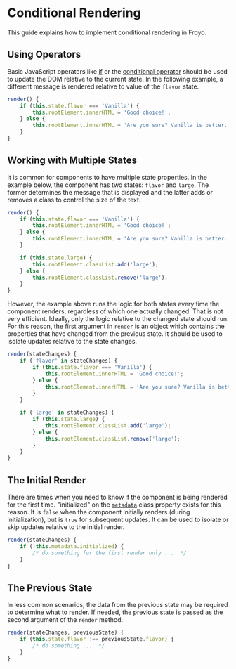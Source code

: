 # Conditional Rendering

This guide explains how to implement conditional rendering in Froyo.

## Using Operators

Basic JavaScript operators like [if](https://developer.mozilla.org/en-US/docs/Web/JavaScript/Reference/Statements/if...else) or the [conditional operator](https://developer.mozilla.org/en/docs/Web/JavaScript/Reference/Operators/Conditional_Operator) should be used to update the DOM relative to the current state. In the following example, a different message is rendered relative to value of the `flavor` state.

```js
render() {
    if (this.state.flavor === 'Vanilla') {
        this.rootElement.innerHTML = 'Good choice!';
    } else {
        this.rootElement.innerHTML = 'Are you sure? Vanilla is better.';
    }
}
```

## Working with Multiple States

It is common for components to have multiple state properties. In the example below, the component has two states: `flavor` and `large`. The former determines the message that is displayed and the latter adds or removes a class to control the size of the text.

```js
render() {
    if (this.state.flavor === 'Vanilla') {
        this.rootElement.innerHTML = 'Good choice!';
    } else {
        this.rootElement.innerHTML = 'Are you sure? Vanilla is better.';
    }

    if (this.state.large) {
        this.rootElement.classList.add('large');
    } else {
        this.rootElement.classList.remove('large');
    }
}
```

However, the example above runs the logic for both states every time the component renders, regardless of which one actually changed. That is not very efficient. Ideally, only the logic relative to the changed state should run. For this reason, the first argument in `render` is an object which contains the properties that have changed from the previous state. It should be used to isolate updates relative to the state changes.

```js
render(stateChanges) {
    if ('flavor' in stateChanges) {
        if (this.state.flavor === 'Vanilla') {
            this.rootElement.innerHTML = 'Good choice!';
        } else {
            this.rootElement.innerHTML = 'Are you sure? Vanilla is better.';
        }
    }

    if ('large' in stateChanges) {
        if (this.state.large) {
            this.rootElement.classList.add('large');
        } else {
            this.rootElement.classList.remove('large');
        }
    }
}
```

## The Initial Render

There are times when you need to know if the component is being rendered for the first time. "initialized" on the [`metadata`](../api/component.md#metadata) class property exists for this reason. It is `false` when the component initially renders (during initialization), but is `true` for subsequent updates. It can be used to isolate or skip updates relative to the initial render.

```js
render(stateChanges) {
    if (!this.metadata.initialized) {
        /* do something for the first render only ...  */
    }
}
```

## The Previous State

In less common scenarios, the data from the previous state may be required to determine what to render. If needed, the previous state is passed as the second argument of the `render` method.

```js
render(stateChanges, previousState) {
    if (this.state.flavor !== previousState.flavor) {
        /* do something ...  */
    }
}
```
